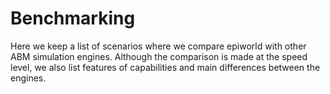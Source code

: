 # Benchmarking

Here we keep a list of scenarios where we compare epiworld with other
ABM simulation engines. Although the comparison is made at the speed
level, we also list features of capabilities and main differences between
the engines. 
